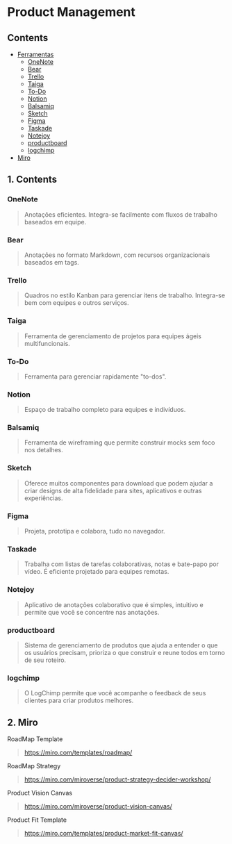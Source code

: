 # Product Management

## Contents

- [Ferramentas](#ferramentas)
  - [OneNote](#onenote)
  - [Bear](#bear)
  - [Trello](#trello)
  - [Taiga](#taiga)
  - [To-Do](#to-do)
  - [Notion](#notion)
  - [Balsamiq](#balsamiq)
  - [Sketch](#sketch)
  - [Figma](#figma)
  - [Taskade](#taskade)
  - [Notejoy](#notejoy)
  - [productboard](#productboard)
  - [logchimp](#logchimp)
- [Miro](#miro)

## 1. Contents

### OneNote

> Anotações eficientes. Integra-se facilmente com fluxos de trabalho baseados em equipe. 

### Bear

> Anotações no formato Markdown, com recursos organizacionais baseados em tags.

### Trello

> Quadros no estilo Kanban para gerenciar itens de trabalho. Integra-se bem com equipes e outros serviços.

### Taiga

> Ferramenta de gerenciamento de projetos para equipes ágeis multifuncionais.

### To-Do

> Ferramenta para gerenciar rapidamente "to-dos".

### Notion

> Espaço de trabalho completo para equipes e indivíduos.

### Balsamiq

> Ferramenta de wireframing que permite construir mocks sem foco nos detalhes.

### Sketch

> Oferece muitos componentes para download que podem ajudar a criar designs de alta fidelidade para sites, aplicativos e outras experiências.

### Figma

> Projeta, prototipa e colabora, tudo no navegador.

### Taskade

> Trabalha com listas de tarefas colaborativas, notas e bate-papo por vídeo. É eficiente projetado para equipes remotas.

### Notejoy

> Aplicativo de anotações colaborativo que é simples, intuitivo e permite que você se concentre nas anotações.

### productboard

> Sistema de gerenciamento de produtos que ajuda a entender o que os usuários precisam, prioriza o que construir e reune todos em torno de seu roteiro.

### logchimp

> O LogChimp permite que você acompanhe o feedback de seus clientes para criar produtos melhores.

## 2. Miro

RoadMap Template
> https://miro.com/templates/roadmap/

RoadMap Strategy
> https://miro.com/miroverse/product-strategy-decider-workshop/

Product Vision Canvas
> https://miro.com/miroverse/product-vision-canvas/

Product Fit Template
> https://miro.com/templates/product-market-fit-canvas/
